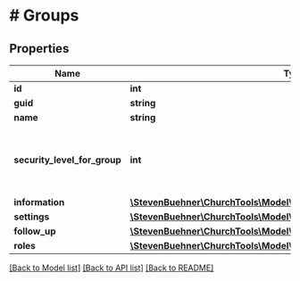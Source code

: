 # # Groups

## Properties

Name | Type | Description | Notes
------------ | ------------- | ------------- | -------------
**id** | **int** |  | [optional]
**guid** | **string** |  | [optional]
**name** | **string** |  | [optional]
**security_level_for_group** | **int** | You can see group fields up to this security level. | [optional]
**information** | [**\StevenBuehner\ChurchTools\Model\InlineResponse20017DataInformation**](InlineResponse20017DataInformation.md) |  | [optional]
**settings** | [**\StevenBuehner\ChurchTools\Model\InlineResponse20093Settings**](InlineResponse20093Settings.md) |  | [optional]
**follow_up** | [**\StevenBuehner\ChurchTools\Model\InlineResponse20017DataFollowUp**](InlineResponse20017DataFollowUp.md) |  | [optional]
**roles** | [**\StevenBuehner\ChurchTools\Model\InlineResponse20017DataRoles[]**](InlineResponse20017DataRoles.md) |  | [optional]

[[Back to Model list]](../../README.md#models) [[Back to API list]](../../README.md#endpoints) [[Back to README]](../../README.md)
